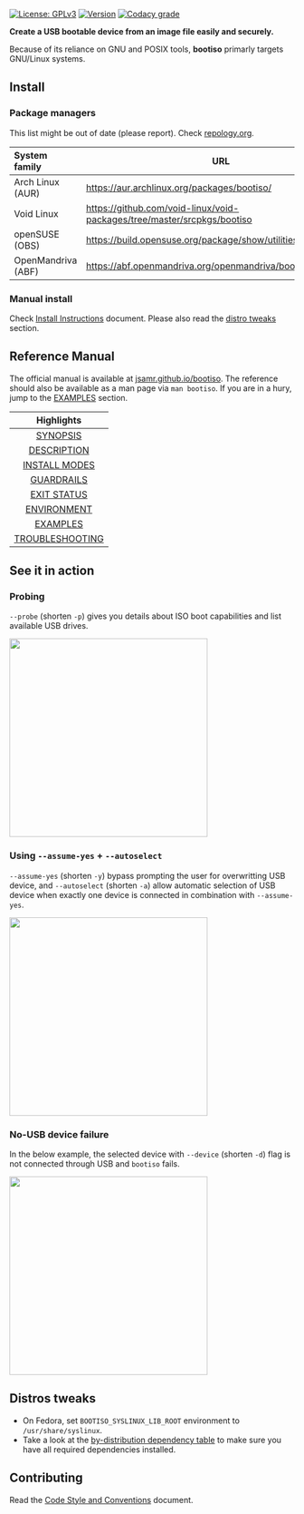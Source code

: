 [![License: GPLv3](https://badgen.net/badge/license/GPLv3/blue)](https://www.gnu.org/licenses/gpl-3.0.html)
[![Version](https://badgen.net/github/tag/jsamr/bootiso?label=version)](https://github.com/jsamr/bootiso/releases/latest)
[![Codacy grade](https://img.shields.io/codacy/grade/9f441cf6a1d6475484a9bb3ec2ed9713.svg)](https://app.codacy.com/app/jsamr/bootiso?utm_source=github.com&utm_medium=referral&utm_content=jsamr/bootiso&utm_campaign=badger)

**Create a USB bootable device from an image file easily and securely.**

Because of its reliance on GNU and POSIX tools, **bootiso** primarly targets GNU/Linux systems.

## Install

### Package managers

This list might be out of date (please report). Check [repology.org](https://repology.org/project/bootiso/versions).

| System family      | URL                                                                     |
| :----------------- | ----------------------------------------------------------------------- |
| Arch Linux (AUR)   | https://aur.archlinux.org/packages/bootiso/                             |
| Void Linux         | https://github.com/void-linux/void-packages/tree/master/srcpkgs/bootiso |
| openSUSE (OBS)     | https://build.opensuse.org/package/show/utilities/bootiso               |
| OpenMandriva (ABF) | https://abf.openmandriva.org/openmandriva/bootiso/build_lists           |

### Manual install

Check [Install Instructions](install.md) document. Please also read the [distro tweaks](#distro-tweaks) section.

## Reference Manual

The official manual is available at [jsamr.github.io/bootiso](https://jsamr.github.io/bootiso/).
The reference should also be available as a man page via `man bootiso`.
If you are in a hury, jump to the [EXAMPLES](https://jsamr.github.io/bootiso/#EXAMPLES) section.

|                             Highlights                              |
| :-----------------------------------------------------------------: |
|        [SYNOPSIS](https://jsamr.github.io/bootiso/#SYNOPSIS)        |
|     [DESCRIPTION](https://jsamr.github.io/bootiso/#DESCRIPTION)     |
|   [INSTALL MODES](https://jsamr.github.io/bootiso/#INSTALL_MODES)   |
|      [GUARDRAILS](https://jsamr.github.io/bootiso/#GUARDRAILS)      |
|     [EXIT STATUS](https://jsamr.github.io/bootiso/#EXIT_STATUS)     |
|     [ENVIRONMENT](https://jsamr.github.io/bootiso/#ENVIRONMENT)     |
|        [EXAMPLES](https://jsamr.github.io/bootiso/#EXAMPLES)        |
| [TROUBLESHOOTING](https://jsamr.github.io/bootiso/#TROUBLESHOOTING) |

<a name="action"></a>

## See it in action

### Probing

`--probe` (shorten `-p`) gives you details about ISO boot capabilities and list available USB drives.

<a href="https://asciinema.org/a/eWbZtAXVKIzVYEMMCt5kmT5cq?speed=2&autoplay=1&size=medium&rows=20">
<img src="https://asciinema.org/a/eWbZtAXVKIzVYEMMCt5kmT5cq.svg" height="350">
</a>

### Using `--assume-yes` + `--autoselect`

`--assume-yes` (shorten `-y`) bypass prompting the user for overwritting USB device, and `--autoselect` (shorten `-a`) allow automatic selection of USB device when exactly one device is connected in combination with `--assume-yes`.

<a href="https://asciinema.org/a/Jwy5DTgcEJSCKJlY1SgsfiWc1?speed=3&autoplay=1&size=medium&rows=20" target="_blank"><img src="https://asciinema.org/a/Jwy5DTgcEJSCKJlY1SgsfiWc1.svg" height="350"/></a>

### No-USB device failure

In the below example, the selected device with `--device` (shorten `-d`) flag is not connected through USB and `bootiso` fails.

<a href="https://asciinema.org/a/EUg7jUwdwM4KdABClIK1NjGlY?speed=3&autoplay=1&size=medium&rows=20" target="_blank"><img src="https://asciinema.org/a/EUg7jUwdwM4KdABClIK1NjGlY.svg" height="350"/></a>

<a name="distro-tweaks"></a>

## Distros tweaks

- On Fedora, set `BOOTISO_SYSLINUX_LIB_ROOT` environment to `/usr/share/syslinux`.
- Take a look at the [by-distribution dependency table](install.md#deps) to make sure you have all required dependencies installed.

## Contributing

Read the [Code Style and Conventions](style.md) document.
